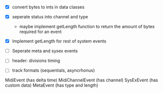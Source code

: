 
- [X] convert bytes to ints in data classes
- [X] seperate status into channel and type
    - maybe implement getLength function to return the amount of bytes required for an event
- [X] Implement getLength for rest of system events
- [ ] Seperate meta and sysex events
- [ ] header: divisions timing
- [ ] track formats (sequentials, asyncrhonus)


MidiEvent (has delta time)
    MidiChannelEvent (has channel)
    SysExEvent (has custom data)
    MetaEvent (has type and length)